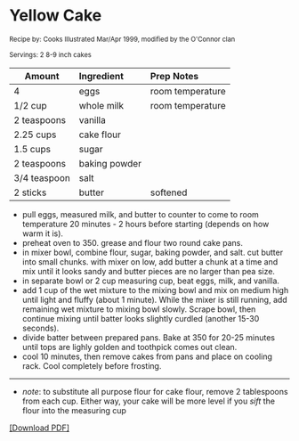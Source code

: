 # Yellow Cake

<small>Recipe by: Cooks Illustrated Mar/Apr 1999, modified by the O'Connor clan</small>

<small>Servings: 2 8-9 inch cakes</small>

| Amount        | Ingredient   | Prep Notes                                  |
| ------------- | :----------- | :------------------------------------------ |
| 4             | eggs         | room temperature                            |
| 1/2 cup       | whole milk   | room temperature                            |
| 2 teaspoons   | vanilla      |                                             |
| 2.25 cups     | cake flour   |                                             |
| 1.5 cups      | sugar        |                                             |
| 2 teaspoons   | baking powder|                                             |
| 3/4 teaspoon  | salt         |                                             |
| 2 sticks      | butter       | softened                                    |

- pull eggs, measured milk, and butter to counter to come to room temperature 20 minutes - 2 hours before starting (depends on how warm it is).
- preheat oven to 350. grease and flour two round cake pans.
- in mixer bowl, combine flour, sugar, baking powder, and salt. cut butter into small chunks. with mixer on low, add butter a chunk at a time and mix until it looks sandy and butter pieces are no larger than pea size.
- in separate bowl or 2 cup measuring cup, beat eggs, milk, and vanilla. 
- add 1 cup of the wet mixture to the mixing bowl and mix on medium high until light and fluffy (about 1 minute). While the mixer is still running, add remaining wet mixture to mixing bowl slowly. Scrape bowl, then continue mixing until batter looks slightly curdled (another 15-30 seconds).
- divide batter between prepared pans. Bake at 350 for 20-25 minutes until tops are lighly golden and toothpick comes out clean.
- cool 10 minutes, then remove cakes from pans and place on cooling rack. Cool completely before frosting.

---

- _note_: to substitute all purpose flour for cake flour, remove 2 tablespoons from each cup. Either way, your cake will be more level if you *sift* the flour into the measuring cup

<!-- Tags:
- cake
- vegetarian
- oven
-->

[\[Download PDF\]](/pdf/desserts/yellowCake.pdf)
